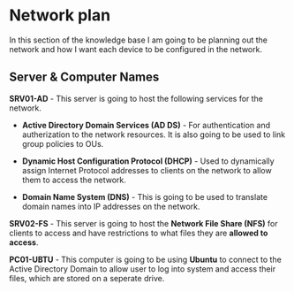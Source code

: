# Network plan

In this section of the knowledge base I am going to be planning out the network and how I want each device to be configured in the network.

## Server & Computer Names

**SRV01-AD** - This server is going to host the following services for the network.

- **Active Directory Domain Services (AD DS)** - For authentication and autherization to the network resources. It is also going to be used to link group policies to OUs.

- **Dynamic Host Configuration Protocol (DHCP)** - Used to dynamically assign Internet Protocol addresses to clients on the network to allow them to access the network.

- **Domain Name System (DNS)** - This is going to be used to translate domain names into IP addresses on the network.

**SRV02-FS** - This server is going to host the **Network File Share (NFS)** for clients to access and have restrictions to what files they are **allowed to access**.

**PC01-UBTU** - This computer is going to be using **Ubuntu** to connect to the Active Directory Domain to allow user to log into system and access their files, which are stored on a seperate drive.

# 
